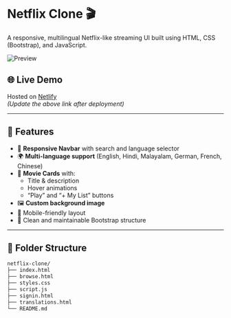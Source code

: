 # Netflix Clone 🎬

A responsive, multilingual Netflix-like streaming UI built using HTML, CSS (Bootstrap), and JavaScript.

![Preview](https://i.ibb.co/XxzTK8Dr/Screenshot-from-2025-05-22-17-39-54.png)

## 🌐 Live Demo

Hosted on [Netlify](https://myproject-aravindr2025.netlify.app/)  
*(Update the above link after deployment)*

---

## 🚀 Features

- 🔎 **Responsive Navbar** with search and language selector
- 🌍 **Multi-language support** (English, Hindi, Malayalam, German, French, Chinese)
- 🎥 **Movie Cards** with:
  - Title & description
  - Hover animations
  - “Play” and “+ My List” buttons
- 🖼️ **Custom background image**
- 📱 Mobile-friendly layout
- 🧪 Clean and maintainable Bootstrap structure

---

## 📁 Folder Structure

```bash
netflix-clone/
├── index.html
├── browse.html
├── styles.css
├── script.js
├── signin.html
├── translations.html
└── README.md
